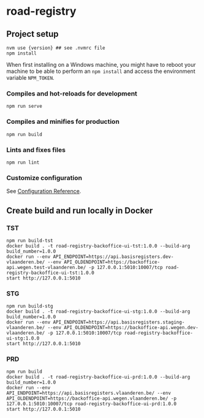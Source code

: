 # road-registry

## Project setup
```
nvm use {version} ## see .nvmrc file
npm install
```

When first installing on a Windows machine, you might have to reboot your machine to be able to perform an `npm install` and access the environment variable `NPM_TOKEN`.

### Compiles and hot-reloads for development
```
npm run serve
```

### Compiles and minifies for production
```
npm run build
```

### Lints and fixes files
```
npm run lint
```

### Customize configuration
See [Configuration Reference](https://cli.vuejs.org/config/).


## Create build and run locally in Docker
### TST
```
npm run build-tst
docker build . -t road-registry-backoffice-ui-tst:1.0.0 --build-arg build_number=1.0.0
docker run --env API_ENDPOINT=https://api.basisregisters.dev-vlaanderen.be/ --env API_OLDENDPOINT=https://backoffice-api.wegen.test-vlaanderen.be/ -p 127.0.0.1:5010:10007/tcp road-registry-backoffice-ui-tst:1.0.0
start http://127.0.0.1:5010
```

### STG
```
npm run build-stg
docker build . -t road-registry-backoffice-ui-stg:1.0.0 --build-arg build_number=1.0.0
docker run --env API_ENDPOINT=https://api.basisregisters.staging-vlaanderen.be/ --env API_OLDENDPOINT=https://backoffice-api.wegen.dev-vlaanderen.be/ -p 127.0.0.1:5010:10007/tcp road-registry-backoffice-ui-stg:1.0.0
start http://127.0.0.1:5010
```

### PRD
```
npm run build
docker build . -t road-registry-backoffice-ui-prd:1.0.0 --build-arg build_number=1.0.0
docker run --env API_ENDPOINT=https://api.basisregisters.vlaanderen.be/ --env API_OLDENDPOINT=https://backoffice-api.wegen.vlaanderen.be/ -p 127.0.0.1:5010:10007/tcp road-registry-backoffice-ui-prd:1.0.0
start http://127.0.0.1:5010
```